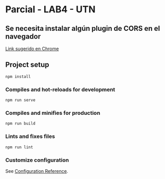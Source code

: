 # Parcial - LAB4 - UTN

## Se necesita instalar algún plugin de CORS en el navegador

[Link sugerido en Chrome](https://chrome.google.com/webstore/detail/cors-unblock/lfhmikememgdcahcdlaciloancbhjino?hl=es)

## Project setup
```
npm install
```

### Compiles and hot-reloads for development
```
npm run serve
```

### Compiles and minifies for production
```
npm run build
```

### Lints and fixes files
```
npm run lint
```

### Customize configuration
See [Configuration Reference](https://cli.vuejs.org/config/).
